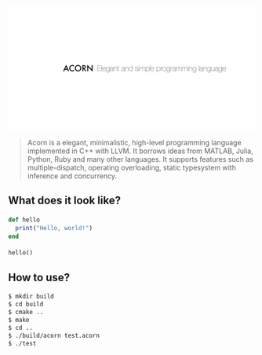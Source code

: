 ![Acorn - Elegant and Simple Programming Language](logo.png)

> Acorn is a elegant, minimalistic, high-level programming language implemented
> in C++ with LLVM. It borrows ideas from MATLAB, Julia, Python, Ruby and many
> other languages. It supports features such as multiple-dispatch, operating
> overloading, static typesystem with inference and concurrency.

## What does it look like?

```ruby
def hello
  print("Hello, world!")
end

hello()
```

## How to use?

    $ mkdir build
    $ cd build
    $ cmake ..
    $ make
    $ cd ..
    $ ./build/acorn test.acorn
    $ ./test
